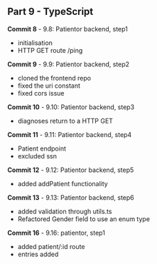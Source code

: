 ## Part 9 - TypeScript

**Commit 8** - 9.8: Patientor backend, step1
- initialisation
- HTTP GET route /ping

**Commit 9** - 9.9: Patientor backend, step2
- cloned the frontend repo
- fixed the uri constant
- fixed cors issue

**Commit 10** - 9.10: Patientor backend, step3
- diagnoses return to a HTTP GET

**Commit 11** - 9.11: Patientor backend, step4
- Patient endpoint
- excluded ssn

**Commit 12** - 9.12: Patientor backend, step5
- added addPatient functionality

**Commit 13** - 9.13: Patientor backend, step6
- added validation through utils.ts
- Refactored Gender field to use an enum type

**Commit 16** - 9.16: patientor, step1
- added patient/:id route
- entries added


